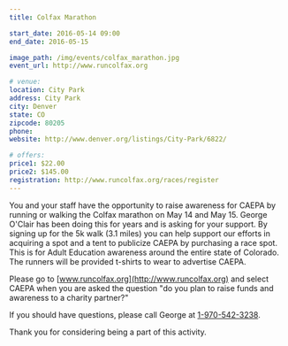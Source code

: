 ```yaml
---
title: Colfax Marathon

start_date: 2016-05-14 09:00
end_date: 2016-05-15

image_path: /img/events/colfax_marathon.jpg
event_url: http://www.runcolfax.org

# venue:
location: City Park
address: City Park
city: Denver
state: CO
zipcode: 80205
phone:
website: http://www.denver.org/listings/City-Park/6822/

# offers:
price1: $22.00
price2: $145.00
registration: http://www.runcolfax.org/races/register
---
```


You and your staff have the opportunity to raise awareness for CAEPA by running or walking the Colfax marathon on May 14 and May 15. George O'Clair has been doing this for years and is asking for your support. By signing up for the 5k walk (3.1 miles) you can help support our efforts in acquiring a spot and a tent to publicize CAEPA by purchasing a race spot. This is for Adult Education awareness around the entire state of Colorado. The runners will be provided t-shirts to wear to advertise CAEPA.

Please go to [www.runcolfax.org](http://www.runcolfax.org) and select CAEPA when you are asked the question "do you plan to raise funds and awareness to a charity partner?"

If you should have questions, please call George at [1-970-542-3238](phone:1-970-542-3238).

Thank you for considering being a part of this activity.
